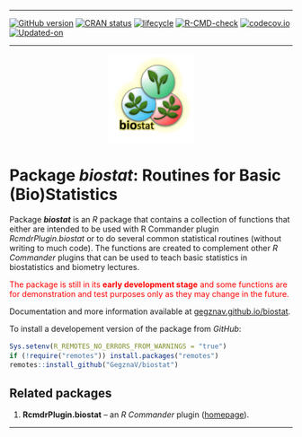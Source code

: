 
<!-- README.md is generated from README.Rmd. Please edit that file -->

-----

<!-- badges: start -->

<!-- [![AppVeyor](https://ci.appveyor.com/api/projects/status/github/GegznaV/biostat?branch=master&svg=true)](https://ci.appveyor.com/project/GegznaV/biostat) -->

<!-- [![Travis-CI](https://travis-ci.org/GegznaV/biostat.png?branch=master)](https://travis-ci.org/GegznaV/biostat) -->

[![GitHub
version](https://img.shields.io/badge/GitHub-v0.0.20-brightgreen.svg)](https://github.com/GegznaV/biostat)
[![CRAN
status](https://www.r-pkg.org/badges/version/biostat)](https://CRAN.R-project.org/package=biostat)
[![lifecycle](https://img.shields.io/badge/lifecycle-experimental-orange.svg)](https://www.tidyverse.org/lifecycle/#experimental)
[![R-CMD-check](https://github.com/GegznaV/biostat/workflows/R-CMD-check/badge.svg)](https://github.com/GegznaV/biostat/actions)
[![codecov.io](https://codecov.io/github/GegznaV/biostat/coverage.svg?branch=master)](https://codecov.io/github/GegznaV/biostat?branch=master)
[![Updated-on](https://img.shields.io/badge/Updated%20on-2020--08--12-yellowgreen.svg)](/commits/master)
<!-- badges: end -->

-----

<img src="https://raw.githubusercontent.com/GegznaV/biostat/master/pkgdown/logo.png" width="30%" height="30%" style="display: block; margin: auto;" />

# Package ***biostat***: Routines for Basic (Bio)Statistics

Package ***biostat*** is an *R* package that contains a collection of
functions that either are intended to be used with R Commander plugin
*RcmdrPlugin.biostat* or to do several common statistical routines
(without writing to much code). The functions are created to complement
other *R Commander* plugins that can be used to teach basic statistics
in biostatistics and biometry lectures.

<font color="red"> The package is still in its **early development
stage** and some functions are for demonstration and test purposes only
as they may change in the future. </font>

Documentation and more information available at
[gegznav.github.io/biostat](https://gegznav.github.io/biostat).

<!-- ## Install package -->

<!-- To install a released version of the package from *CRAN*: -->

<!-- ```{r, eval=FALSE} -->

<!-- install.packages("biostat") -->

<!-- ``` -->

To install a developement version of the package from *GitHub*:

``` r
Sys.setenv(R_REMOTES_NO_ERRORS_FROM_WARNINGS = "true")
if (!require("remotes")) install.packages("remotes")
remotes::install_github("GegznaV/biostat")
```

<!-- *** -->

## Related packages

1.  **RcmdrPlugin.biostat** – an *R Commander* plugin
    ([homepage](https://gegznav.github.io/RcmdrPlugin.biostat/)).

<!--  <p align="right"> </p>     -->

-----
